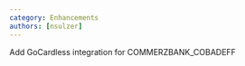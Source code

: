 ```yaml
---
category: Enhancements
authors: [nsulzer]
---
```


Add GoCardless integration for COMMERZBANK_COBADEFF